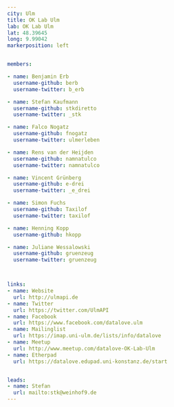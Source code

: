 ```yaml
---
city: Ulm
title: OK Lab Ulm
lab: OK Lab Ulm
lat: 48.39645
long: 9.99042
markerposition: left


members:

- name: Benjamin Erb
  username-github: berb
  username-twitter: b_erb

- name: Stefan Kaufmann
  username-github: stkdiretto
  username-twitter: _stk

- name: Falco Nogatz
  username-github: fnogatz
  username-twitter: ulmerleben

- name: Rens van der Heijden
  username-github: namnatulco
  username-twitter: namnatulco

- name: Vincent Grünberg
  username-github: e-drei
  username-twitter: _e_drei

- name: Simon Fuchs
  username-github: Taxilof
  username-twitter: taxilof

- name: Henning Kopp
  username-github: hkopp

- name: Juliane Wessalowski
  username-github: gruenzeug
  username-twitter: gruenzeug



links:
- name: Website
  url: http://ulmapi.de
- name: Twitter
  url: https://twitter.com/UlmAPI
- name: Facebook
  url: https://www.facebook.com/datalove.ulm
- name: Mailinglist
  url: https://imap.uni-ulm.de/lists/info/datalove
- name: Meetup
  url: http://www.meetup.com/datalove-OK-Lab-Ulm
- name: Etherpad
  url: https://datalove.edupad.uni-konstanz.de/start


leads:
- name: Stefan
  url: mailto:stk@weinhof9.de
---
```

